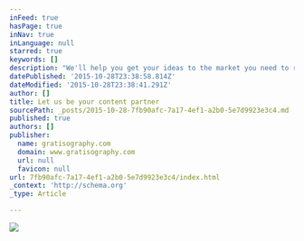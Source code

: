 ```yaml
---
inFeed: true
hasPage: true
inNav: true
inLanguage: null
starred: true
keywords: []
description: "We'll help you get your ideas to the market you need to reach"
datePublished: '2015-10-28T23:38:58.814Z'
dateModified: '2015-10-28T23:38:41.291Z'
author: []
title: Let us be your content partner
sourcePath: _posts/2015-10-28-7fb90afc-7a17-4ef1-a2b0-5e7d9923e3c4.md
published: true
authors: []
publisher:
  name: gratisography.com
  domain: www.gratisography.com
  url: null
  favicon: null
url: 7fb90afc-7a17-4ef1-a2b0-5e7d9923e3c4/index.html
_context: 'http://schema.org'
_type: Article

---
```

![](http://www.gratisography.com/pictures/231_1.jpg)